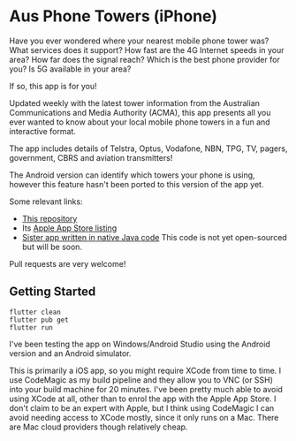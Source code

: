 # Aus Phone Towers (iPhone)

Have you ever wondered where your nearest mobile phone tower was? What services does it support?
How fast are the 4G Internet speeds in your area? How far does the signal reach? Which is the best phone provider for you?
Is 5G available in your area?

If so, this app is for you!

Updated weekly with the latest tower information from the Australian Communications and Media Authority (ACMA),
this app presents all you ever wanted to know about your local mobile phone towers in a fun and interactive format.

The app includes details of Telstra, Optus, Vodafone, NBN, TPG, TV, pagers, government, CBRS and aviation transmitters!

The Android version can identify which towers your phone is using, however this feature hasn't been ported to this version of the app yet.

Some relevant links:
* [This repository](https://github.com/bradrushworth/aus_phone_towers_iphone)
* Its [Apple App Store listing](https://apps.apple.com/au/app/aus-phone-towers-3g-4g-5g/id1488594332)
* [Sister app written in native Java code](https://play.google.com/store/apps/details?id=au.com.bitbot.phonetowers&hl=en_AU&gl=US) This code is not yet open-sourced but will be soon.

Pull requests are very welcome!

## Getting Started

```
flutter clean
flutter pub get
flutter run
```

I've been testing the app on Windows/Android Studio using the Android version and an Android simulator.

This is primarily a iOS app, so you might require XCode from time to time. I use CodeMagic as my build
pipeline and they allow you to VNC (or SSH) into your build machine for 20 minutes. I've been pretty
much able to avoid using XCode at all, other than to enrol the app with the Apple App Store.
I don't claim to be an expert with Apple, but I think using CodeMagic I can avoid needing access to
XCode mostly, since it only runs on a Mac. There are Mac cloud providers though relatively cheap.

